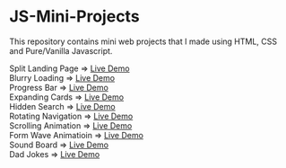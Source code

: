 # JS-Mini-Projects
This repository contains mini web projects that I made using HTML, CSS and Pure/Vanilla Javascript.

Split Landing Page => [Live Demo](https://split-landing-page.ayezabashir.repl.co/)<br/>
Blurry Loading => [Live Demo](https://codepen.io/ayezabashir442/full/rNqzBNK) <br/>
Progress Bar => [Live Demo](https://codepen.io/ayezabashir442/full/eYPJwyO) <br/>
Expanding Cards => [Live Demo](https://codepen.io/ayezabashir442/full/eYPpKrX) <br/>
Hidden Search => [Live Demo](https://codepen.io/ayezabashir442/full/jOewrBj) <br/>
Rotating Navigation => [Live Demo](https://codepen.io/ayezabashir442/full/NWOgNXY) <br/>
Scrolling Animation => [Live Demo](https://codepen.io/ayezabashir442/full/YzJxpaw) <br/>
Form Wave Animatioin => [Live Demo](https://codepen.io/ayezabashir442/full/ZEqXbeN) <br/>
Sound Board => [Live Demo](https://soundboard.ayezabashir.repl.co/) <br/>
Dad Jokes => [Live Demo](https://codepen.io/ayezabashir442/full/qBJVmWo) <br/>
